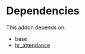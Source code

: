 # Dependencies

This addon depends on:

- base
- [hr_attendance](../../odoo-bringout-oca-ocb-hr_attendance)
